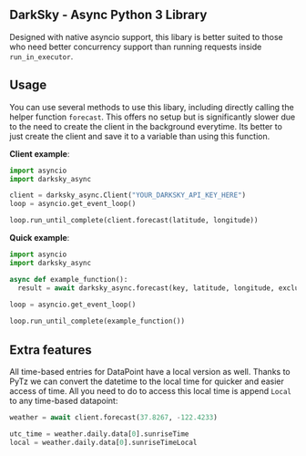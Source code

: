 ## DarkSky - Async Python 3 Library
Designed with native asyncio support, this libary is better suited to those who need better concurrency support than running requests inside `run_in_executor`.

## Usage
You can use several methods to use this libary, including directly calling the helper function `forecast`. This offers no setup but is significantly slower due to the need to create the client in the background everytime. Its better to just create the client and save it to a variable than using this function.

**Client example**:
```py
import asyncio
import darksky_async

client = darksky_async.Client("YOUR_DARKSKY_API_KEY_HERE")
loop = asyncio.get_event_loop()

loop.run_until_complete(client.forecast(latitude, longitude))
```

**Quick example**:
```py
import asyncio
import darksky_async

async def example_function():
  result = await darksky_async.forecast(key, latitude, longitude, exclude=['minutely', 'hourly'], units='si')
  
loop = asyncio.get_event_loop()

loop.run_until_complete(example_function())
```

## Extra features
All time-based entries for DataPoint have a local version as well. Thanks to PyTz we can convert the datetime to the local time for quicker and easier access of time.
All you need to do to access this local time is append `Local` to any time-based datapoint:
```py
weather = await client.forecast(37.8267, -122.4233)

utc_time = weather.daily.data[0].sunriseTime
local = weather.daily.data[0].sunriseTimeLocal
```

